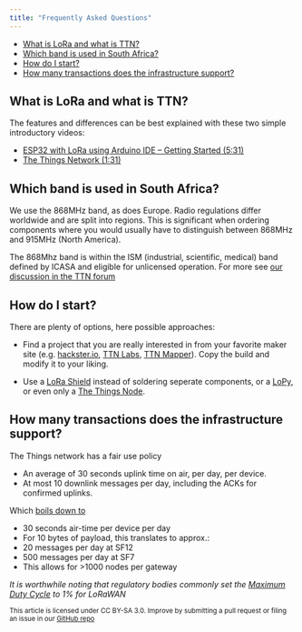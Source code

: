 ```yaml
---
title: "Frequently Asked Questions"
---
```


- [What is LoRa and what is TTN?](#what-is-lora-and-what-is-ttn)
- [Which band is used in South Africa?](#which-band-is-used-in-south-africa)
- [How do I start?](#how-do-i-start)
- [How many transactions does the infrastructure support?](#how-many-transactions-does-the-infrastructure-support)


## What is LoRa and what is TTN?

The features and differences can be best explained with these two simple introductory videos:

- [ESP32 with LoRa using Arduino IDE – Getting Started (5:31)](https://www.youtube.com/watch?v=w6ygDCTSQug) 
- [The Things Network (1:31)](https://www.youtube.com/watch?v=U4UrXl-SGEo)

## Which band is used in South Africa?

We use the 868MHz band, as does Europe. Radio regulations differ worldwide and are split into regions. This is significant when ordering components where you would usually have to distinguish between 868MHz and 915MHz (North America). 

The 868Mhz band is within the ISM (industrial, scientific, medical) band defined by ICASA and eligible for unlicensed operation. For more see [our discussion in the TTN forum](https://www.thethingsnetwork.org/forum/t/regulations-around-lora-in-south-africa/10734)

## How do I start? 

There are plenty of options, here possible approaches: 

- Find a project that you are really interested in from your favorite maker site (e.g. [hackster.io](https://www.hackster.io/the-things-network), [TTN Labs](https://www.thethingsnetwork.org/labs/stories/), [TTN Mapper](https://github.com/ttnmapper/gps-node-examples)). Copy the build and modify it to your liking.

- Use a [LoRa Shield](http://wiki.dragino.com/index.php?title=Lora_Shield) instead of soldering seperate components, or a [LoPy](https://www.thethingsnetwork.org/docs/devices/lopy/), or even only a [The Things Node](https://www.thethingsnetwork.org/docs/devices/node/). 

##  How many transactions does the infrastructure support? 

The Things network has a fair use policy

- An average of 30 seconds uplink time on air, per day, per device.
- At most 10 downlink messages per day, including the ACKs for confirmed uplinks.

Which [boils down to](https://www.thethingsnetwork.org/forum/t/limitations-data-rate-packet-size-30-seconds-uplink-and-10-messages-downlink-per-day-fair-access-policy/1300) 

- 30 seconds air-time per device per day
- For 10 bytes of payload, this translates to approx.:
- 20 messages per day at SF12
- 500 messages per day at SF7
- This allows for >1000 nodes per gateway

*It is worthwhile noting that regulatory bodies commonly set the [Maximum Duty Cycle](https://www.thethingsnetwork.org/docs/lorawan/duty-cycle.html#maximum-duty-cycle) to 1% for LoRaWAN*


<small>This article is licensed under CC BY-SA 3.0. Improve by submitting a pull request or filing an issue in our [GitHub repo](https://github.com/onisa-org-za/www-onisa-org-za)</small>
